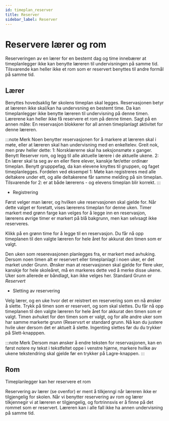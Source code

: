 ```yaml
---
id: timeplan_reserver
title: Reserver
sidebar_label: Reserver
---
```


# Reservere lærer og rom

Reserveringen av en lærer for en bestemt dag og time innebærer at timeplanlegger ikke kan benytte læreren til undervisningen på samme tid. Tilsvarende kan heller ikke et rom som er reservert benyttes til andre formål på samme tid.

## Lærer
Benyttes hovedsaklig før skolens timeplan skal legges. Reservasjonen betyr at læreren ikke skal/kan ha undervsning en bestemt time. Da kan timeplanlegger ikke benytte læreren til undervisning på denne timen. Lærerene kan heller ikke få reservere et rom på denne timen. Sagt på en annen måte: En reservasjon blokkerer for all annen timeplanlagt aktivitet for denne læreren.

:::note Merk
Noen benytter reservasjonen for å markere at læreren skal i møte, eller at læreren skal han undervisning med en enkeltelev. Greit nok, men prøv heller dette: 
1: Norsklærerne skal ha seksjonsmøte x ganger. Benytt Reserver rom, og legg til alle aktuelle lærere i de aktuelle ukene.
2: En lærer skal ta seg av en eller flere elever, kanskje før/etter ordinær timeplan. Benytt grupppefag, da kan elevene knyttes til gruppen, og faget timeplanlegges.
Fordelen ved eksempel 1: Møte kan registreres med alle deltakere under ett, og alle deltakerene får samme melding på sin timeplan. Tilsvarende for 2: er at både lærerens - og elevens timeplan blir korrekt.
:::


- Registrering

Først velger man lærer, og hvilken uke reservasjonen skal gjelde for. Når dette valget er foretatt, vises lærerens timeplan for denne uken. Timer markert med grønn farge kan velges for å legge inn en reservasjon, lærerens øvrige timer er markert på blå bakgrunn, men kan selvsagt ikke reserveres.

Klikk på en grønn time for å legge til en reservasjon. Du får nå opp timeplanen til den valgte læreren for hele året for akkurat den timen som er valgt. 

Den uken som reserevasjonen planlegges fra, er markert med avhuking. Dersom noen timen alt er reservert eller timeplanlagt i noen uker, er det market under Grunn. Ønsker man at reservasjonen skal gjelde for flere uker, kanskje for hele skoleåret, må en markeres dette ved å merke disse ukene. Uker som allerede er båndlagt, kan ikke velges her. Standard Grunn er *Reservert*

- Sletting av reservering

Velg lærer, og en uke hvor det er reistrert en reservering som en nå ønsker å slette. Trykk på timen som er reservert, og som skal slettes. Du får nå opp timeplanen til den valgte læreren for hele året for akkurat den timen som er valgt. Timen avhuket for den timen som er valgt, og for alle andre uker som har samme markerte grunn (Reservsrt er standard grunn. Nå kan du justere hvile uker dersom det er aktuelt å slette. Ingenting slettes før du du trykker på Slett-knapppen. 

:::note Merk
Dersom man ønsker å endre teksten for reservasjonen, kan en først notere ny tekst i tekstfeltet oppe i venstre hjørne, markere hvilke av ukene tekstendring skal gjelde før en trykker på Lagre-knappen.
:::

## Rom 
Timeplanlegger kan her reservere et rom 

Reservering av lærer (se ovenfor) er ment å tilkjenngi når læreren ikke er tilgjengelig for skolen. Når vi benytter reservering av rom og lærer tilkjennegir vi at læreren er tilgjengelig, og fortrinnsvis er å finne på det rommet som er reservert. Læreren kan i alle fall ikke ha annen undervisning på samme tid.

